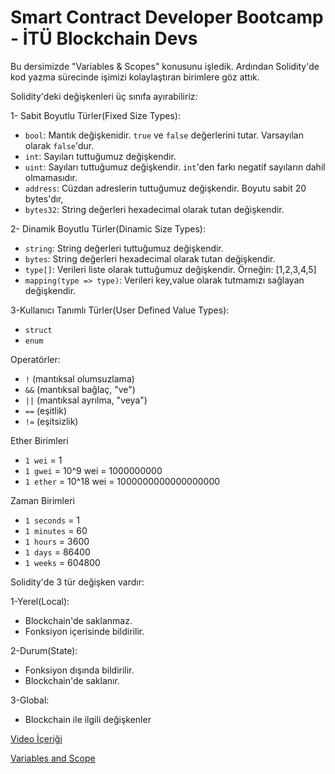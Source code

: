# Smart Contract Developer Bootcamp - İTÜ Blockchain Devs

Bu dersimizde "Variables & Scopes" konusunu işledik. Ardından Solidity'de kod yazma sürecinde işimizi kolaylaştıran birimlere göz attık.

Solidity'deki değişkenleri üç sınıfa ayırabiliriz:

1- Sabit Boyutlu Türler(Fixed Size Types):
- `bool`: Mantık değişkenidir. `true` ve `false` değerlerini tutar. Varsayılan olarak `false`'dur.
- `int`: Sayıları tuttuğumuz değişkendir. 
- `uint`: Sayıları tuttuğumuz değişkendir. `int`'den farkı negatif sayıların dahil olmamasıdır. 
- `address`: Cüzdan adreslerin tuttuğumuz değişkendir. Boyutu sabit 20 bytes'dır, 
- `bytes32`: String değerleri hexadecimal olarak tutan değişkendir. 

2- Dinamik Boyutlu Türler(Dinamic Size Types):
- `string`: String değerleri tuttuğumuz değişkendir. 
- `bytes`: String değerleri hexadecimal olarak tutan değişkendir. 
- `type[]`: Verileri liste olarak tuttuğumuz değişkendir. Örneğin: [1,2,3,4,5]
- `mapping(type => type)`: Verileri key,value olarak tutmamızı sağlayan değişkendir.

3-Kullanıcı Tanımlı Türler(User Defined Value Types):
- `struct` 
- `enum`

Operatörler:
- `!` (mantıksal olumsuzlama)
- `&&` (mantıksal bağlaç, "ve")
- `||` (mantıksal ayrılma, "veya")
- `==` (eşitlik)
- `!=` (eşitsizlik)

Ether Birimleri
- `1 wei` = 1
- `1 gwei` = 10^9 wei = 1000000000
- `1 ether` = 10^18 wei = 1000000000000000000

Zaman Birimleri 
- `1 seconds` = 1
- `1 minutes` = 60
- `1 hours` = 3600
- `1 days` = 86400
- `1 weeks` = 604800


Solidity'de 3 tür değişken vardır:

1-Yerel(Local):
- Blockchain'de saklanmaz.
- Fonksiyon içerisinde bildirilir.

2-Durum(State):
- Fonksiyon dışında bildirilir.
- Blockchain'de saklanır.

3-Global:
- Blockchain ile ilgili değişkenler


[Video İçeriği](https://www.youtube.com/watch?v=qE6-H1NBraw&list=PLby2HXktGwN4Cof_6a8YwlMrboX8-hs73&index=2)

[Variables and Scope](./Variables.sol)